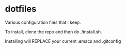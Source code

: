 dotfiles
========

Various configuration files that I keep.

To install, clone the repo and then do ./install.sh. 

Installing will REPLACE your current .emacs and .gitconfig

